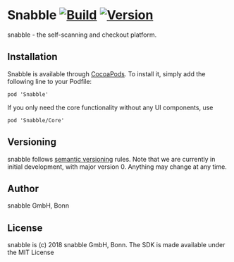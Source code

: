 # Snabble [![Build](https://api.travis-ci.org/snabble/iOS-SDK.svg?branch=master)](https://travis-ci.org/snabble/iOS-SDK) [![Version](https://img.shields.io/cocoapods/v/Snabble.svg)](http://cocoapods.org/pods/Snabble)

snabble - the self-scanning and checkout platform.

## Installation

Snabble is available through [CocoaPods](http://cocoapods.org). To install it, 
simply add the following line to your Podfile:

```
pod 'Snabble'
```

If you only need the core functionality without any UI components, use

```
pod 'Snabble/Core'
```

## Versioning

snabble follows [semantic versioning](https://semver.org/) rules.
Note that we are currently in initial development, with major version 0. Anything may change at any time.

## Author

snabble GmbH, Bonn

## License

snabble is (c) 2018 snabble GmbH, Bonn. The SDK is made available under the MIT License
